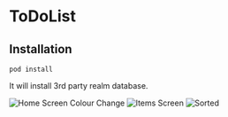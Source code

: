 # ToDoList

## Installation

```shell
pod install
```
It will install 3rd party realm database.




![Home Screen Colour Change](https://user-images.githubusercontent.com/102283100/205560019-257bf8ba-c131-49a1-8ac4-3b289f716f05.gif)
![Items Screen](https://user-images.githubusercontent.com/102283100/205603862-1ba77cd1-3ac6-49a9-912d-14bcc97204a7.gif)
![Sorted](https://user-images.githubusercontent.com/102283100/205604891-85b33da5-3140-4fde-943a-45a715e4ddf7.gif)
